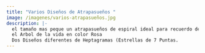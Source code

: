 ```yaml
---
title: "Varios Diseños de Atrapasueños "
image: /imagenes/varios-atrapasueños.jpg
description: |-
  el tamaño mas peque un atrapasueños de espiral ideal para recuerdo de eventos.
  el Arbol de la vida en color Rosa 
  Dos Diseños diferentes de Heptagramas (Estrellas de 7 Puntas.
---
```

